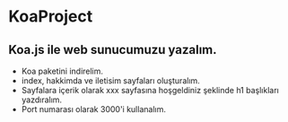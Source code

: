 # KoaProject

## Koa.js ile web sunucumuzu yazalım.

- Koa paketini indirelim.
- index, hakkimda ve iletisim sayfaları oluşturalım.
- Sayfalara içerik olarak xxx sayfasına hoşgeldiniz şeklinde h1 başlıkları yazdıralım.
- Port numarası olarak 3000'i kullanalım.
